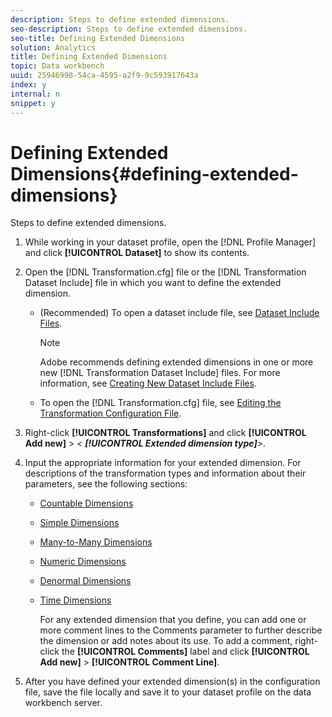 ```yaml
---
description: Steps to define extended dimensions.
seo-description: Steps to define extended dimensions.
seo-title: Defining Extended Dimensions
solution: Analytics
title: Defining Extended Dimensions
topic: Data workbench
uuid: 25946998-54ca-4595-a2f9-9c593917643a
index: y
internal: n
snippet: y
---
```


# Defining Extended Dimensions{#defining-extended-dimensions}

Steps to define extended dimensions.

1. While working in your dataset profile, open the [!DNL Profile Manager] and click **[!UICONTROL Dataset]** to show its contents.
1. Open the [!DNL Transformation.cfg] file or the [!DNL Transformation Dataset Include] file in which you want to define the extended dimension.

    * (Recommended) To open a dataset include file, see [Dataset Include Files](../../../home/c-dataset-const-proc/c-dataset-inc-files/c-dataset-inc-files.md#concept-a9b6a30edfc942b0b2a2888a0a8989df).

      >[!NOTE]
      >
      >Adobe recommends defining extended dimensions in one or more new [!DNL Transformation Dataset Include] files. For more information, see [Creating New Dataset Include Files](../../../home/c-dataset-const-proc/c-dataset-inc-files/c-work-dataset-inc-files/t-create-new-dataset-inc-files.md#task-b29f30605c374a6ca747ac843337b06e).

    * To open the [!DNL Transformation.cfg] file, see [Editing the Transformation Configuration File](../../../home/c-dataset-const-proc/c-trans-config-file/t-edit-trans-config-file.md#task-cfef4142c1bf4437a669d1fdc75cabbc).

1. Right-click **[!UICONTROL Transformations]** and click **[!UICONTROL Add new]** > *< **[!UICONTROL Extended dimension type]**>*.
1. Input the appropriate information for your extended dimension. For descriptions of the transformation types and information about their parameters, see the following sections:

    * [Countable Dimensions](../../../home/c-dataset-const-proc/c-ex-dim/c-types-ex-dim/c-count-dim.md#concept-f28b633419494e7bbc510012dbfcc6f8) 
    * [Simple Dimensions](../../../home/c-dataset-const-proc/c-ex-dim/c-types-ex-dim/c-simple-dim.md#concept-c1d804dac4094489afe61560d2908181) 
    * [Many-to-Many Dimensions](../../../home/c-dataset-const-proc/c-ex-dim/c-types-ex-dim/c-many-dim.md#concept-5ed3cca8b2194d4f96134f6238040998) 
    * [Numeric Dimensions](../../../home/c-dataset-const-proc/c-ex-dim/c-types-ex-dim/c-num-dim.md#concept-8513b9afaff447c8b334410b565b91ed) 
    * [Denormal Dimensions](../../../home/c-dataset-const-proc/c-ex-dim/c-types-ex-dim/c-denormal-dim.md#concept-54a2600b8ee748b7acff405daccf3489) 
    * [Time Dimensions](../../../home/c-dataset-const-proc/c-ex-dim/c-types-ex-dim/c-time-dim.md#concept-1e4eeb8d33964bb2a8d5768d6439df67)

       For any extended dimension that you define, you can add one or more comment lines to the Comments parameter to further describe the dimension or add notes about its use. To add a comment, right-click the **[!UICONTROL Comments]** label and click **[!UICONTROL Add new]** > **[!UICONTROL Comment Line]**. 
    
1. After you have defined your extended dimension(s) in the configuration file, save the file locally and save it to your dataset profile on the data workbench server.
